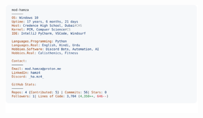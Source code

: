 <a href="https://github.com/mod-hamza/mod-hamza">
  <picture>
    <source media="(prefers-color-scheme: dark)" srcset="https://raw.githubusercontent.com/mod-hamza/mod-hamza/main/dark_mode.svg">
    <img alt="Hamza's GitHub Profile README" src="https://raw.githubusercontent.com/mod-hamza/mod-hamza/main/light_mode.svg">
  </picture>
</a>

